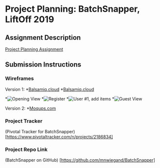 # Project Planning: BatchSnapper, LiftOff 2019

## Assignment Description
[Project Planning Assignment](https://education.launchcode.org/liftoff-OLD/assignments/planning/)

## Submission Instructions

### Wireframes
Version 1:
*[Balsamiq.cloud](https://balsamiq.cloud/stxka7/p9l7w6s/r7C56)
*[Balsamiq.cloud](https://balsamiq.cloud/stxka7/p9l7w6s/r7C56?f=N4IgUiBcCMA0IDkoAZ4GEpxAGU%2FAQniALJEBaRA0lANoC6AvkA%3D%3D)

*![Opening View](/images/openView.png)
*![Register](/images/registration.png)
*![User #1, add items](/images/addItems.png)
*![Guest View](/images/guestView.png)

Version 2:
*[Moqups.com](https://app.moqups.com/rgGAcBTkPz/edit/page/aa9df7b72)

### Project Tracker

(Pivotal Tracker for BatchSnapper) [https://www.pivotaltracker.com/n/projects/2186834]

### Project Repo Link

(BatchSnapper on GitHub) [https://github.com/mnwiegand/BatchSnapper]

